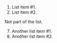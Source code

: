 1. List item #1.
9. List item #2.

Not part of the list.

7. Another list item #1.
9. Another list item #2.
